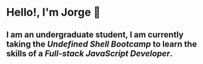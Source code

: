 # Hello!, I'm Jorge 👋
I am an undergraduate student, I am currently taking the *Undefined Shell Bootcamp* to learn the skills of a *Full-stack JavaScript Developer*.
---


<!---
jaguzmana/jaguzmana is a ✨ special ✨ repository because its `README.md` (this file) appears on your GitHub profile.
You can click the Preview link to take a look at your changes.
--->
